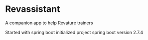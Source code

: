 # Revassistant
A companion app to help Revature trainers


Started with spring boot initialized project
spring boot version 2.7.4